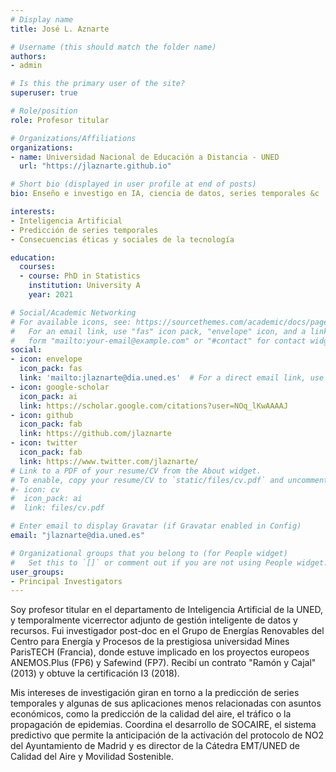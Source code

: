 ```yaml
---
# Display name
title: José L. Aznarte

# Username (this should match the folder name)
authors:
- admin

# Is this the primary user of the site?
superuser: true

# Role/position
role: Profesor titular

# Organizations/Affiliations
organizations:
- name: Universidad Nacional de Educación a Distancia - UNED
  url: "https://jlaznarte.github.io"

# Short bio (displayed in user profile at end of posts)
bio: Enseño e investigo en IA, ciencia de datos, series temporales &c

interests:
- Inteligencia Artificial
- Predicción de series temporales
- Consecuencias éticas y sociales de la tecnología

education:
  courses:
  - course: PhD in Statistics
    institution: University A
    year: 2021

# Social/Academic Networking
# For available icons, see: https://sourcethemes.com/academic/docs/page-builder/#icons
#   For an email link, use "fas" icon pack, "envelope" icon, and a link in the
#   form "mailto:your-email@example.com" or "#contact" for contact widget.
social:
- icon: envelope
  icon_pack: fas
  link: 'mailto:jlaznarte@dia.uned.es'  # For a direct email link, use "mailto:test@example.org".
- icon: google-scholar
  icon_pack: ai
  link: https://scholar.google.com/citations?user=NOq_lKwAAAAJ
- icon: github
  icon_pack: fab
  link: https://github.com/jlaznarte
- icon: twitter
  icon_pack: fab
  link: https://www.twitter.com/jlaznarte/
# Link to a PDF of your resume/CV from the About widget.
# To enable, copy your resume/CV to `static/files/cv.pdf` and uncomment the lines below.
#- icon: cv
#  icon_pack: ai
#  link: files/cv.pdf

# Enter email to display Gravatar (if Gravatar enabled in Config)
email: "jlaznarte@dia.uned.es"

# Organizational groups that you belong to (for People widget)
#   Set this to `[]` or comment out if you are not using People widget.
user_groups:
- Principal Investigators
---
```


Soy profesor titular en el departamento de Inteligencia Artificial de la UNED, y temporalmente vicerrector adjunto de gestión inteligente de datos y recursos. Fui investigador post-doc en el Grupo de Energías Renovables del Centro para Energía y Procesos de la prestigiosa universidad Mines ParisTECH (Francia), donde estuve implicado en los proyectos europeos ANEMOS.Plus (FP6) y Safewind (FP7). Recibí un contrato "Ramón y Cajal" (2013) y obtuve la certificación I3 (2018). 

Mis intereses de investigación giran en torno a la predicción de series temporales y algunas de sus aplicaciones menos relacionadas con asuntos económicos, como la predicción de la calidad del aire, el tráfico o la propagación de epidemias. Coordina el desarrollo de SOCAIRE, el sistema predictivo que permite la anticipación de la activación del protocolo de NO2 del Ayuntamiento de Madrid y es director de la Cátedra EMT/UNED de Calidad del Aire y Movilidad Sostenible.

